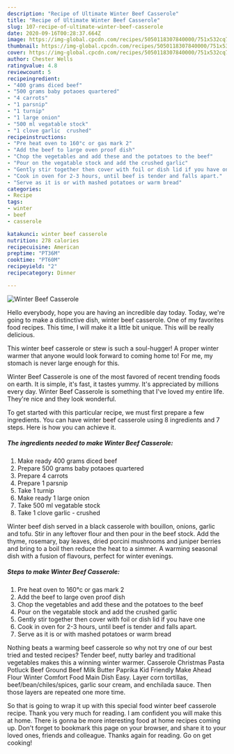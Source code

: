 ```yaml
---
description: "Recipe of Ultimate Winter Beef Casserole"
title: "Recipe of Ultimate Winter Beef Casserole"
slug: 107-recipe-of-ultimate-winter-beef-casserole
date: 2020-09-16T00:28:37.664Z
image: https://img-global.cpcdn.com/recipes/5050118307840000/751x532cq70/winter-beef-casserole-recipe-main-photo.jpg
thumbnail: https://img-global.cpcdn.com/recipes/5050118307840000/751x532cq70/winter-beef-casserole-recipe-main-photo.jpg
cover: https://img-global.cpcdn.com/recipes/5050118307840000/751x532cq70/winter-beef-casserole-recipe-main-photo.jpg
author: Chester Wells
ratingvalue: 4.8
reviewcount: 5
recipeingredient:
- "400 grams diced beef"
- "500 grams baby potaoes quartered"
- "4 carrots"
- "1 parsnip"
- "1 turnip"
- "1 large onion"
- "500 ml vegatable stock"
- "1 clove garlic  crushed"
recipeinstructions:
- "Pre heat oven to 160°c or gas mark 2"
- "Add the beef to large oven proof dish"
- "Chop the vegetables and add these and the potatoes to the beef"
- "Pour on the vegatable stock and add the crushed garlic"
- "Gently stir together then cover with foil or dish lid if you have one"
- "Cook in oven for 2-3 hours, until beef is tender and falls apart."
- "Serve as it is or with mashed potatoes or warm bread"
categories:
- Recipe
tags:
- winter
- beef
- casserole

katakunci: winter beef casserole 
nutrition: 278 calories
recipecuisine: American
preptime: "PT36M"
cooktime: "PT60M"
recipeyield: "2"
recipecategory: Dinner

---
```



![Winter Beef Casserole](https://img-global.cpcdn.com/recipes/5050118307840000/751x532cq70/winter-beef-casserole-recipe-main-photo.jpg)

Hello everybody, hope you are having an incredible day today. Today, we're going to make a distinctive dish, winter beef casserole. One of my favorites food recipes. This time, I will make it a little bit unique. This will be really delicious.

This winter beef casserole or stew is such a soul-hugger! A proper winter warmer that anyone would look forward to coming home to! For me, my stomach is never large enough for this.

Winter Beef Casserole is one of the most favored of recent trending foods on earth. It is simple, it's fast, it tastes yummy. It's appreciated by millions every day. Winter Beef Casserole is something that I've loved my entire life. They're nice and they look wonderful.


To get started with this particular recipe, we must first prepare a few ingredients. You can have winter beef casserole using 8 ingredients and 7 steps. Here is how you can achieve it.

<!--inarticleads1-->

##### The ingredients needed to make Winter Beef Casserole:

1. Make ready 400 grams diced beef
1. Prepare 500 grams baby potaoes quartered
1. Prepare 4 carrots
1. Prepare 1 parsnip
1. Take 1 turnip
1. Make ready 1 large onion
1. Take 500 ml vegatable stock
1. Take 1 clove garlic - crushed


Winter beef dish served in a black casserole with bouillon, onions, garlic and tofu. Stir in any leftover flour and then pour in the beef stock. Add the thyme, rosemary, bay leaves, dried porcini mushrooms and juniper berries and bring to a boil then reduce the heat to a simmer. A warming seasonal dish with a fusion of flavours, perfect for winter evenings. 

<!--inarticleads2-->

##### Steps to make Winter Beef Casserole:

1. Pre heat oven to 160°c or gas mark 2
1. Add the beef to large oven proof dish
1. Chop the vegetables and add these and the potatoes to the beef
1. Pour on the vegatable stock and add the crushed garlic
1. Gently stir together then cover with foil or dish lid if you have one
1. Cook in oven for 2-3 hours, until beef is tender and falls apart.
1. Serve as it is or with mashed potatoes or warm bread


Nothing beats a warming beef casserole so why not try one of our best tried and tested recipes? Tender beef, nutty barley and traditional vegetables makes this a winning winter warmer. Casserole Christmas Pasta Potluck Beef Ground Beef Milk Butter Paprika Kid Friendly Make Ahead Flour Winter Comfort Food Main Dish Easy. Layer corn tortillas, beef/bean/chiles/spices, garlic sour cream, and enchilada sauce. Then those layers are repeated one more time. 

So that is going to wrap it up with this special food winter beef casserole recipe. Thank you very much for reading. I am confident you will make this at home. There is gonna be more interesting food at home recipes coming up. Don't forget to bookmark this page on your browser, and share it to your loved ones, friends and colleague. Thanks again for reading. Go on get cooking!
